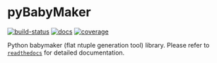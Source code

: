 # pyBabyMaker

[![build-status](https://travis-ci.com/umd-lhcb/pyBabyMaker.svg?build)](https://travis-ci.com/umd-lhcb/pyBabyMaker)
[![docs](https://readthedocs.org/projects/pybabymaker/badge/?version=latest)](https://pybabymaker.readthedocs.io/en/latest)
[![coverage](https://codecov.io/gh/umd-lhcb/pyBabyMaker/branch/master/graph/badge.svg)](https://codecov.io/gh/umd-lhcb/pyBabyMaker)

Python babymaker (flat ntuple generation tool) library.
Please refer to [`readthedocs`](https://pybabymaker.readthedocs.io/en/latest) for detailed documentation.
